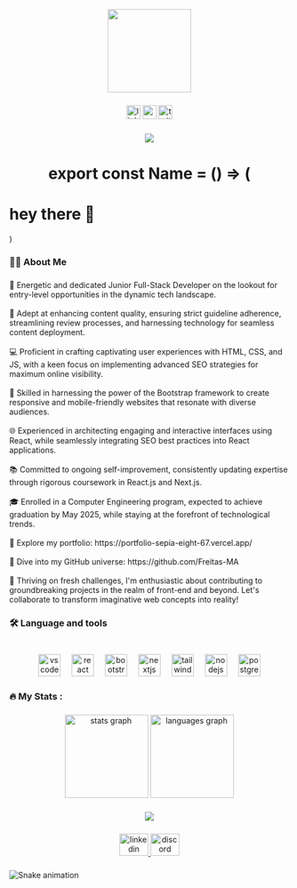 <div align="center">
  <img height="150" src="https://camo.githubusercontent.com/62da68eb62b1e5f175f7d1f0191dd89a653d7908feb22d37d4a0ab07365d6791/68747470733a2f2f6d656469612e67697068792e636f6d2f6d656469612f4d3967624264396e6244724f5475314d71782f67697068792e676966"  />
</div>

###

<div align="center">
  <img src="https://img.shields.io/static/v1?message=LinkedIn&logo=linkedin&label=&color=0077B5&logoColor=white&labelColor=&style=for-the-badge" height="25" alt="linkedin logo"  />
  <img src="https://img.shields.io/static/v1?message=Youtube&logo=youtube&label=&color=FF0000&logoColor=white&labelColor=&style=for-the-badge" height="25" alt="youtube logo"  />
  <img src="https://img.shields.io/static/v1?message=Twitter&logo=twitter&label=&color=1DA1F2&logoColor=white&labelColor=&style=for-the-badge" height="25" alt="twitter logo"  />
</div>

###

<div align="center">
  <img src="https://visitor-badge.laobi.icu/badge?page_id=Freitas-MA.Freitas-MA&"  />
</div>

###

<h1 align="center">export const Name = () => (<h1> hey there 👋</h1>)</h1>

###

<h3 align="left">👩‍💻  About Me</h3>

###

<p align="left">🚀 Energetic and dedicated Junior Full-Stack Developer on the lookout for entry-level opportunities in the dynamic tech landscape.<br><br>🌟 Adept at enhancing content quality, ensuring strict guideline adherence, streamlining review processes, and harnessing technology for seamless content deployment.<br><br>💻 Proficient in crafting captivating user experiences with HTML, CSS, and JS, with a keen focus on implementing advanced SEO strategies for maximum online visibility.<br><br>🎨 Skilled in harnessing the power of the Bootstrap framework to create responsive and mobile-friendly websites that resonate with diverse audiences.<br><br>🌐 Experienced in architecting engaging and interactive interfaces using React, while seamlessly integrating SEO best practices into React applications.<br><br>📚 Committed to ongoing self-improvement, consistently updating expertise through rigorous coursework in React.js and Next.js.<br><br>🎓 Enrolled in a Computer Engineering program, expected to achieve graduation by May 2025, while staying at the forefront of technological trends.<br><br>🔗 Explore my portfolio: https://portfolio-sepia-eight-67.vercel.app/<br><br>💼 Dive into my GitHub universe: https://github.com/Freitas-MA<br><br>🌟 Thriving on fresh challenges, I'm enthusiastic about contributing to groundbreaking projects in the realm of front-end and beyond. Let's collaborate to transform imaginative web concepts into reality!</p>

###

<h3 align="left">🛠 Language and tools</h3>

###

<br clear="both">

<div align="center">
  <img src="https://cdn.jsdelivr.net/gh/devicons/devicon/icons/vscode/vscode-original.svg" height="40" alt="vscode logo"  />
  <img width="12" />
  <img src="https://cdn.jsdelivr.net/gh/devicons/devicon/icons/react/react-original.svg" height="40" alt="react logo"  />
  <img width="12" />
  <img src="https://cdn.jsdelivr.net/gh/devicons/devicon/icons/bootstrap/bootstrap-original.svg" height="40" alt="bootstrap logo"  />
  <img width="12" />
  <img src="https://cdn.jsdelivr.net/gh/devicons/devicon/icons/nextjs/nextjs-original.svg" height="40" alt="nextjs logo"  />
  <img width="12" />
  <img src="https://cdn.jsdelivr.net/gh/devicons/devicon/icons/tailwindcss/tailwindcss-original-wordmark.svg" height="40" alt="tailwindcss logo"  />
  <img width="12" />
  <img src="https://cdn.jsdelivr.net/gh/devicons/devicon/icons/nodejs/nodejs-original.svg" height="40" alt="nodejs logo"  />
  <img width="12" />
  <img src="https://cdn.jsdelivr.net/gh/devicons/devicon/icons/postgresql/postgresql-original.svg" height="40" alt="postgresql logo"  />
</div>

###

<h3 align="left">🔥   My Stats :</h3>

###

<div align="center">
  <img src="https://github-readme-stats.vercel.app/api?username=Freitas-MA&hide_title=false&hide_rank=false&show_icons=true&include_all_commits=true&count_private=true&disable_animations=false&theme=dracula&locale=en&hide_border=false&order=1" height="150" alt="stats graph"  />
  <img src="https://github-readme-stats.vercel.app/api/top-langs?username=Freitas-MA&locale=en&hide_title=false&layout=compact&card_width=320&langs_count=5&theme=dracula&hide_border=false&order=2" height="150" alt="languages graph"  />
</div>

###

<div align="center">
  <img src="https://profile-counter.glitch.me/Freitas-MA/count.svg?"  />
</div>

###

<div align="center">
  <a href="https://www.linkedin.com/in/freitas-marcos/" target="_blank">
    <img src="https://raw.githubusercontent.com/maurodesouza/profile-readme-generator/master/src/assets/icons/social/linkedin/default.svg" width="52" height="40" alt="linkedin logo"  />
  </a>
  <a href="#grillopower" target="_blank">
    <img src="https://raw.githubusercontent.com/maurodesouza/profile-readme-generator/master/src/assets/icons/social/discord/default.svg" width="52" height="40" alt="discord logo"  />
  </a>
</div>

###

<img src="https://raw.githubusercontent.com/Freitas-MA/Freitas-MA/output/snake.svg" alt="Snake animation" />

###
